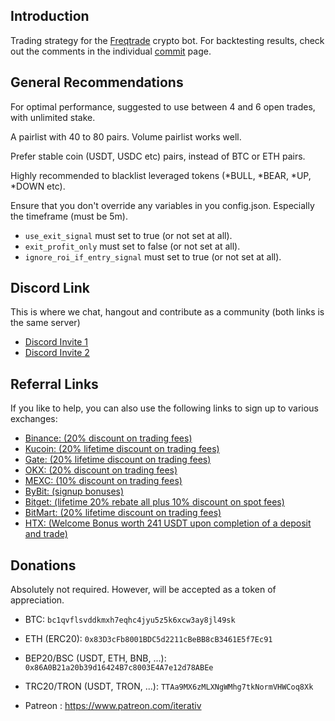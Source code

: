 ## Introduction

Trading strategy for the [Freqtrade](https://www.freqtrade.io) crypto bot. For backtesting results, check out the comments in the individual [commit](https://github.com/iterativv/NostalgiaForInfinity/commits/main) page.

## General Recommendations

For optimal performance, suggested to use between 4 and 6 open trades, with unlimited stake.

A pairlist with 40 to 80 pairs. Volume pairlist works well.

Prefer stable coin (USDT, USDC etc) pairs, instead of BTC or ETH pairs.

Highly recommended to blacklist leveraged tokens (*BULL, *BEAR, *UP, *DOWN etc).

Ensure that you don't override any variables in you config.json. Especially the timeframe (must be 5m).

- `use_exit_signal` must set to true (or not set at all).
- `exit_profit_only` must set to false (or not set at all).
- `ignore_roi_if_entry_signal` must set to true (or not set at all).

## Discord Link
This is where we chat, hangout and contribute as a community (both links is the same server)

- [Discord Invite 1](https://discord.gg/DeAmv3btxQ)
- [Discord Invite 2](https://discord.gg/nzVeNvZsQq)

## Referral Links
If you like to help, you can also use the following links to sign up to various exchanges:

- [Binance: (20% discount on trading fees)](https://www.binance.com/join?ref=C68K26A9)
- [Kucoin: (20% lifetime discount on trading fees)](https://www.kucoin.com/r/af/QBSSS5J2)
- [Gate: (20% lifetime discount on trading fees)](https://www.gate.io/share/nfinfinity)
- [OKX: (20% discount on trading fees)](https://www.okx.com/join/11749725931)
- [MEXC: (10% discount on trading fees)](https://promote.mexc.com/a/luA6Xclb)
- [ByBit: (signup bonuses)](https://partner.bybit.com/b/nfi)
- [Bitget: (lifetime 20% rebate all plus 10% discount on spot fees)](https://bonus.bitget.com/fdqe83481698435803831)
- [BitMart: (20% lifetime discount on trading fees)](https://www.bitmart.com/invite/nfinfinity/en-US)
- [HTX: (Welcome Bonus worth 241 USDT upon completion of a deposit and trade)](https://www.htx.com/invite/en-us/1f?invite_code=ubpt2223)

## Donations
Absolutely not required. However, will be accepted as a token of appreciation.

- BTC: `bc1qvflsvddkmxh7eqhc4jyu5z5k6xcw3ay8jl49sk`
- ETH (ERC20): `0x83D3cFb8001BDC5d2211cBeBB8cB3461E5f7Ec91`
- BEP20/BSC (USDT, ETH, BNB, ...): `0x86A0B21a20b39d16424B7c8003E4A7e12d78ABEe`
- TRC20/TRON (USDT, TRON, ...): `TTAa9MX6zMLXNgWMhg7tkNormVHWCoq8Xk`

- Patreon : https://www.patreon.com/iterativ